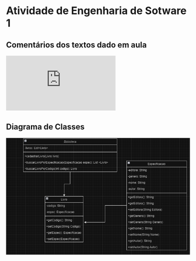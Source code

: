 # Atividade de Engenharia de Sotware 1 

## Comentários dos textos dado em aula
![readme.md.txt](https://github.com/sofialessaa/bertoti/blob/main/engenharia%201/readme.md.txt)

## Diagrama de Classes
![diagrama](https://github.com/sofialessaa/bertoti/blob/main/engenharia%201/diagrama.png)
